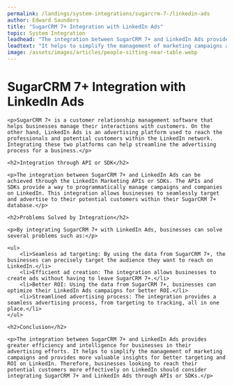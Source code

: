 ```yaml
---
permalink: /landings/system-integrations/sugarcrm-7-/linkedin-ads
author: Edward Saunders
title: "SugarCRM 7+ Integration with LinkedIn Ads"
topic: System Integration
leadhead: "The integration between SugarCRM 7+ and LinkedIn Ads provides greater efficiency and intelligence for businesses in their advertising efforts"
leadtext: "It helps to simplify the management of marketing campaigns and provides more valuable insights for better targeting and ROI on LinkedIn. Therefore, businesses looking to reach their potential customers more effectively on LinkedIn should consider integrating SugarCRM 7+ and LinkedIn Ads through APIs or SDKs."
image: /assets/images/articles/people-sitting-near-table.webp
---
```

<div class="arttext">
	<h1>SugarCRM 7+ Integration with LinkedIn Ads</h1>

	<p>SugarCRM 7+ is a customer relationship management software that helps businesses manage their interactions with customers. On the other hand, LinkedIn Ads is an advertising platform used to reach the professionals and potential customers within the LinkedIn network. Integrating these two platforms can help streamline the advertising process for a business.</p>

	<h2>Integration through API or SDK</h2>

	<p>The integration between SugarCRM 7+ and LinkedIn Ads can be achieved through the LinkedIn Marketing APIs or SDKs. The APIs and SDKs provide a way to programmatically manage campaigns and companies on LinkedIn. This integration allows businesses to seamlessly target and advertise to their potential customers within their SugarCRM 7+ database.</p>

	<h2>Problems Solved by Integration</h2>

	<p>By integrating SugarCRM 7+ with LinkedIn Ads, businesses can solve several problems such as:</p>

	<ul>
		<li>Seamless ad targeting: By using the data from SugarCRM 7+, the businesses can precisely target the audience they want to reach on LinkedIn.</li>
		<li>Efficient ad creation: The integration allows businesses to create ads without having to leave SugarCRM 7+.</li>
		<li>Better ROI: Using the data from SugarCRM 7+, businesses can optimize their LinkedIn Ads campaigns for better ROI.</li>
		<li>Streamlined advertising process: The integration provides a seamless advertising process, from targeting to tracking, all in one place.</li>
	</ul>

	<h2>Conclusion</h2>

	<p>The integration between SugarCRM 7+ and LinkedIn Ads provides greater efficiency and intelligence for businesses in their advertising efforts. It helps to simplify the management of marketing campaigns and provides more valuable insights for better targeting and ROI on LinkedIn. Therefore, businesses looking to reach their potential customers more effectively on LinkedIn should consider integrating SugarCRM 7+ and LinkedIn Ads through APIs or SDKs.</p>

</div>